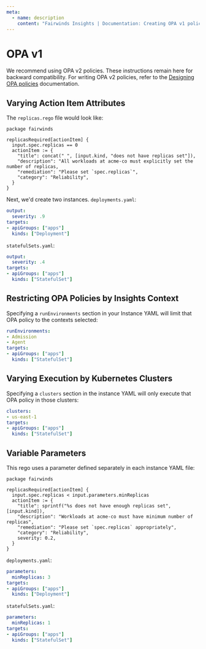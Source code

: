 ```yaml
---
meta:
  - name: description
    content: "Fairwinds Insights | Documentation: Creating OPA v1 policies"
---
```

# OPA v1
We recommend using OPA v2 policies. These instructions remain here for backward compatibility.
For writing OPA v2 policies, refer to the [Designing OPA policies](/configure/policy/opa-policy#designing-opa-policies) documentation.

## Varying Action Item Attributes
The `replicas.rego` file would look like:

```rego
package fairwinds

replicasRequired[actionItem] {
  input.spec.replicas == 0
  actionItem := {
    "title": concat(" ", [input.kind, "does not have replicas set"]),
    "description": "All workloads at acme-co must explicitly set the number of replicas,
    "remediation": "Please set `spec.replicas`",
    "category": "Reliability",
  }
}
```

Next, we'd create two instances.
`deployments.yaml`:
```yaml
output:
  severity: .9
targets:
- apiGroups: ["apps"]
  kinds: ["Deployment"]
```

`statefulSets.yaml`:
```yaml
output:
  severity: .4
targets:
- apiGroups: ["apps"]
  kinds: ["StatefulSet"]
```

## Restricting OPA Policies by Insights Context
Specifying a `runEnvironments` section in your Instance YAML will limit that OPA policy to the contexts selected:

```yaml
runEnvironments:
- Admission
- Agent
targets:
- apiGroups: ["apps"]
  kinds: ["StatefulSet"]
```

## Varying Execution by Kubernetes Clusters
Specifying a `clusters` section in the instance YAML will only execute that OPA policy in those clusters:

```yaml
clusters:
- us-east-1
targets:
- apiGroups: ["apps"]
  kinds: ["StatefulSet"]
```

## Variable Parameters
This rego uses a parameter defined separately in each instance YAML file:

```rego
package fairwinds

replicasRequired[actionItem] {
  input.spec.replicas < input.parameters.minReplicas
  actionItem := {
    "title": sprintf("%s does not have enough replicas set", [input.kind]),
    "description": "Workloads at acme-co must have minimum number of replicas",
    "remediation": "Please set `spec.replicas` appropriately",
    "category": "Reliability",
    severity: 0.2,
  }
}
```

`deployments.yaml`:
```yaml
parameters:
  minReplicas: 3
targets:
- apiGroups: ["apps"]
  kinds: ["Deployment"]
```

`statefulSets.yaml`:
```yaml
parameters:
  minReplicas: 1
targets:
- apiGroups: ["apps"]
  kinds: ["StatefulSet"]
```